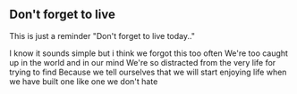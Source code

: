 ## Don't forget to live

This is just a reminder "Don't forget to live today.."

I know it sounds simple but i think we forgot this too often
We're too caught up in the world and in our mind 
We're so distracted from the very life for trying to find
Because we tell ourselves that we will start enjoying life when we have built one like one we don't hate
